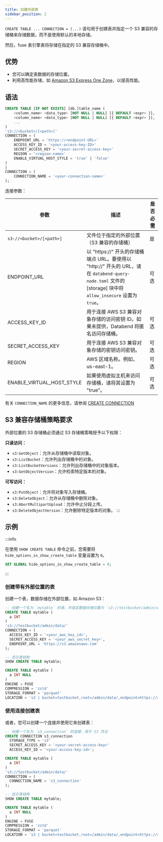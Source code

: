 ```yaml
---
title: 创建外部表
sidebar_position: 2
---
```


`CREATE TABLE ... CONNECTION = (...)` 语句用于创建表并指定一个 S3 兼容的存储桶来存储数据，而不是使用默认的本地存储。

然后，fuse 表引擎表将存储在指定的 S3 兼容存储桶中。

## 优势

- 您可以确定表数据的存储位置。
- 利用高性能存储，如 [Amazon S3 Express One Zone](https://aws.amazon.com/s3/storage-classes/express-one-zone/)，以提高性能。

## 语法

```sql
CREATE TABLE [IF NOT EXISTS] [db.]table_name (
    <column_name> <data_type> [NOT NULL | NULL] [{ DEFAULT <expr> }],
    <column_name> <data_type> [NOT NULL | NULL] [{ DEFAULT <expr> }],
    ...
)
's3://<bucket>/[<path>]'
CONNECTION = (
    ENDPOINT_URL = 'https://<endpoint-URL>'
    ACCESS_KEY_ID = '<your-access-key-ID>'
    SECRET_ACCESS_KEY = '<your-secret-access-key>'
    REGION = '<region-name>'
    ENABLE_VIRTUAL_HOST_STYLE = 'true' | 'false'
)
|
CONNECTION = (
    CONNECTION_NAME = '<your-connection-name>'
);
```

连接参数：

| 参数                   | 描述                                                                                                                                                                                                              | 是否必需   |
|-----------------------------|--------------------------------------------------------------------------------------------------------------------------------------------------------------------------------------------------------------------------|------------|
| `s3://<bucket>/[<path>]`    | 文件位于指定的外部位置（S3 兼容的存储桶）                                                                                                                                                            | 是        |
| ENDPOINT_URL              	 | 以 "https://" 开头的存储桶端点 URL。要使用以 "http://" 开头的 URL，请在 `databend-query-node.toml` 文件的 [storage] 块中将 `allow_insecure` 设置为 `true`。                                  	 | 可选 	 |
| ACCESS_KEY_ID             	 | 用于连接 AWS S3 兼容对象存储的访问密钥 ID。如果未提供，Databend 将匿名访问存储桶。    	                                                                               | 可选 	 |
| SECRET_ACCESS_KEY         	 | 用于连接 AWS S3 兼容对象存储的密钥访问密钥。 	                                                                                                                                            | 可选 	 |
| REGION                    	 | AWS 区域名称。例如，us-east-1。                                    	                                                                                                                                            | 可选 	 |
| ENABLE_VIRTUAL_HOST_STYLE 	 | 如果使用虚拟主机来访问存储桶，请将其设置为 "true"。                               	                                                                                                                      | 可选 	 |

有关 `CONNECTION_NAME` 的更多信息，请参阅 [CREATE CONNECTION](../13-connection/create-connection.md)

## S3 兼容存储桶策略要求

外部位置的 S3 存储桶必须通过 S3 存储桶策略授予以下权限：

**只读访问：**
- `s3:GetObject`：允许从存储桶中读取对象。
- `s3:ListBucket`：允许列出存储桶中的对象。
- `s3:ListBucketVersions`：允许列出存储桶中的对象版本。
- `s3:GetObjectVersion`：允许检索特定版本的对象。

**可写访问：**
- `s3:PutObject`：允许将对象写入存储桶。
- `s3:DeleteObject`：允许从存储桶中删除对象。
- `s3:AbortMultipartUpload`：允许中止分段上传。
- `s3:DeleteObjectVersion`：允许删除特定版本的对象。
:::

## 示例

:::info

在使用 `SHOW CREATE TABLE` 命令之前，您需要将 `hide_options_in_show_create_table` 变量设置为 `0`。
```sql
SET GLOBAL hide_options_in_show_create_table = 0;
```
:::

### 创建带有外部位置的表

创建一个表，数据存储在外部位置，如 Amazon S3：

```sql
-- 创建一个名为 `mytable` 的表，并指定数据存储位置为 `s3://testbucket/admin/data/`
CREATE TABLE mytable (
  a INT
)
's3://testbucket/admin/data/'
CONNECTION = (
  ACCESS_KEY_ID = '<your_aws_key_id>',
  SECRET_ACCESS_KEY = '<your_aws_secret_key>',
  ENDPOINT_URL = 'https://s3.amazonaws.com'
);

-- 显示表结构
SHOW CREATE TABLE mytable;

CREATE TABLE mytable (
  a INT NULL
)
ENGINE = FUSE
COMPRESSION = 'zstd'
STORAGE_FORMAT = 'parquet'
LOCATION = 's3 | bucket=testbucket,root=/admin/data/,endpoint=https://s3.amazonaws.com';
```

### 使用连接创建表

或者，您可以创建一个连接并使用它来创建表：
```sql
-- 创建一个名为 `s3_connection` 的连接，用于 S3 凭证
CREATE CONNECTION s3_connection
  STORAGE_TYPE = 's3'
  SECRET_ACCESS_KEY = '<your-secret-access-key>'
  ACCESS_KEY_ID = '<your-access-key-id>';

CREATE TABLE mytable (
  a INT
)
's3://testbucket/admin/data/'
CONNECTION = (
  CONNECTION_NAME = 's3_connection'
);

-- 显示表结构
SHOW CREATE TABLE mytable;

CREATE TABLE mytable (
  a INT NULL
)
ENGINE = FUSE
COMPRESSION = 'zstd'
STORAGE_FORMAT = 'parquet'
LOCATION = 's3 | bucket=testbucket,root=/admin/data/,endpoint=https://s3.amazonaws.com';
```